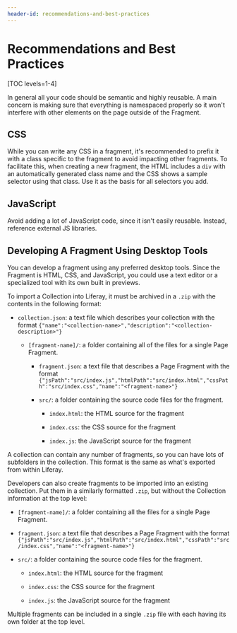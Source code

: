 ```yaml
---
header-id: recommendations-and-best-practices
---
```


# Recommendations and Best Practices

[TOC levels=1-4]

In general all your code should be semantic and highly reusable. A main concern
is making sure that everything is namespaced properly so it won't interfere with
other elements on the page outside of the Fragment.

## CSS

While you can write any CSS in a fragment, it's recommended to prefix it with
a class specific to the fragment to avoid impacting other fragments. To
facilitate this, when creating a new fragment, the HTML includes a `div` with an
automatically generated class name and the CSS shows a sample selector using
that class. Use it as the basis for all selectors you add.

## JavaScript

Avoid adding a lot of JavaScript code, since it isn't easily reusable. Instead,
reference external JS libraries.

## Developing A Fragment Using Desktop Tools

You can develop a fragment using any preferred desktop tools. Since the Fragment
is HTML, CSS, and JavaScript, you could use a text editor or a specialized tool
with its own built in previews. 

To import a Collection into Liferay, it must be archived in a `.zip` with the
contents in the following format:

- `collection.json`: a text file which describes your collection with the 
     format  `{"name":"<collection-name>","description":"<collection-description>"}`
 
  - `[fragment-name]/`: a folder containing all of the files for a single 
     Page Fragment.
 
    - `fragment.json`: a text file that describes a Page Fragment with the 
        format `{"jsPath":"src/index.js","htmlPath":"src/index.html","cssPath":"src/index.css","name":"<fragment-name>"}`
 
    - `src/`: a folder containing the source code files for the fragment.
 
       - `index.html`: the HTML source for the fragment
 
       - `index.css`: the CSS source for the fragment
 
       - `index.js`: the JavaScript source for the fragment

A collection can contain any number of fragments, so you can have lots of
subfolders in the collection. This format is the same as what's exported from
within Liferay.

Developers can also create fragments to be imported into an existing collection.
Put them in a similarly formatted `.zip`, but without the Collection information
at the top level:

- `[fragment-name]/`: a folder containing all the files for a single 
     Page Fragment.
 
 - `fragment.json`: a text file that describes a Page Fragment with the 
        format `{"jsPath":"src/index.js","htmlPath":"src/index.html","cssPath":"src/index.css","name":"<fragment-name>"}`
 
  - `src/`: a folder containing the source code files for the fragment.
 
     - `index.html`: the HTML source for the fragment
 
     - `index.css`: the CSS source for the fragment
 
     - `index.js`: the JavaScript source for the fragment

Multiple fragments can be included in a single `.zip` file with each having 
its own folder at the top level.
